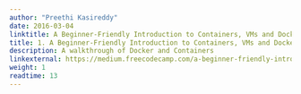 ```yaml
---
author: "Preethi Kasireddy"
date: 2016-03-04
linktitle: A Beginner-Friendly Introduction to Containers, VMs and Docker
title: 1. A Beginner-Friendly Introduction to Containers, VMs and Docker
description: A walkthrough of Docker and Containers
linkexternal: https://medium.freecodecamp.com/a-beginner-friendly-introduction-to-containers-vms-and-docker-79a9e3e119b#.yro533qw5
weight: 1
readtime: 13
---
```

